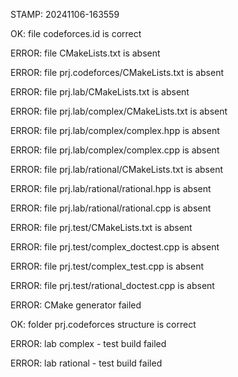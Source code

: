 STAMP: 20241106-163559
OK: file codeforces.id is correct
ERROR: file CMakeLists.txt is absent
ERROR: file prj.codeforces/CMakeLists.txt is absent
ERROR: file prj.lab/CMakeLists.txt is absent
ERROR: file prj.lab/complex/CMakeLists.txt is absent
ERROR: file prj.lab/complex/complex.hpp is absent
ERROR: file prj.lab/complex/complex.cpp is absent
ERROR: file prj.lab/rational/CMakeLists.txt is absent
ERROR: file prj.lab/rational/rational.hpp is absent
ERROR: file prj.lab/rational/rational.cpp is absent
ERROR: file prj.test/CMakeLists.txt is absent
ERROR: file prj.test/complex_doctest.cpp is absent
ERROR: file prj.test/complex_test.cpp is absent
ERROR: file prj.test/rational_doctest.cpp is absent
ERROR: CMake generator failed
OK: folder prj.codeforces structure is correct
ERROR: lab complex - test build failed
ERROR: lab rational - test build failed

